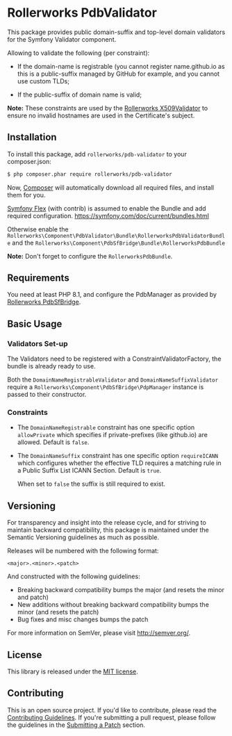 Rollerworks PdbValidator
========================

This package provides public domain-suffix and top-level domain validators for
the Symfony Validator component.

Allowing to validate the following (per constraint):

* If the domain-name is registrable (you cannot register name.github.io
  as this is a public-suffix managed by GitHub for example, and you cannot
  use custom TLDs;

* If the public-suffix of domain name is valid;

**Note:** These constraints are used by the [Rollerworks X509Validator]
to ensure no invalid hostnames are used in the Certificate's subject.

## Installation

To install this package, add `rollerworks/pdb-validator` to your composer.json:

```bash
$ php composer.phar require rollerworks/pdb-validator
```

Now, [Composer][composer] will automatically download all required files,
and install them for you.

[Symfony Flex][flex] (with contrib) is assumed to enable the Bundle and add
required configuration. https://symfony.com/doc/current/bundles.html

Otherwise enable the `Rollerworks\Component\PdbValidator\Bundle\RollerworksPdbValidatorBundle`
and the `Rollerworks\Component\PdbSfBridge\Bundle\RollerworksPdbBundle`

**Note:** Don't forget to configure the `RollerworksPdbBundle`.

## Requirements

You need at least PHP 8.1, and configure the PdbManager as provided by 
[Rollerworks PdbSfBridge](https://github.com/rollerworks/PdbSfBridge).

## Basic Usage

### Validators Set-up

The Validators need to be registered with a ConstraintValidatorFactory,
the bundle is already ready to use.

Both the `DomainNameRegistrableValidator` and `DomainNameSuffixValidator`
require a `Rollerworks\Component\PdbSfBridge\PdpManager` instance 
is passed to their constructor.

### Constraints

* The `DomainNameRegistrable` constraint has one specific option `allowPrivate`
  which specifies if private-prefixes (like github.io) are allowed. Default is
  `false`.

* The `DomainNameSuffix` constraint has one specific option `requireICANN`
  which configures whether the effective TLD requires a matching rule in 
  a Public Suffix List ICANN Section. Default is `true`.

  When set to `false` the suffix is still required to exist.

## Versioning

For transparency and insight into the release cycle, and for striving to
maintain backward compatibility, this package is maintained under the
Semantic Versioning guidelines as much as possible.

Releases will be numbered with the following format:

`<major>.<minor>.<patch>`

And constructed with the following guidelines:

* Breaking backward compatibility bumps the major (and resets the minor and patch)
* New additions without breaking backward compatibility bumps the minor (and resets the patch)
* Bug fixes and misc changes bumps the patch

For more information on SemVer, please visit <http://semver.org/>.

## License

This library is released under the [MIT license](LICENSE).

## Contributing

This is an open source project. If you'd like to contribute,
please read the [Contributing Guidelines][contributing]. If you're submitting
a pull request, please follow the guidelines in the [Submitting a Patch][patches] section.

[Rollerworks X509Validator]: https://github.com/rollerworks/x509-validator
[composer]: https://getcomposer.org/doc/00-intro.md
[flex]: https://symfony.com/doc/current/setup/flex.html
[contributing]: https://contributing.rollerscapes.net/
[patches]: https://contributing.rollerscapes.net/latest/patches.html
